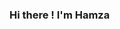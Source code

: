 ### Hi there ! I'm Hamza

<!--
**hamzaelkholy/hamzaelkholy** is a ✨ _special_ ✨ repository because its `README.md` (this file) appears on your GitHub profile.

Here are some ideas to get you started:

- 🔭 I’m currently working on ...
- 🌱 I’m currently learning React
- 👯 I’m looking to collaborate on ...
- 🤔 I’m looking for help with ...
- 💬 Ask me about ...
- 📫 How to reach me: message me on linkedin -> https://www.linkedin.com/in/hamza-el-kholy/
- 😄 Pronouns: ...
- ⚡ Fun fact: I love basketball 🏀
-->
